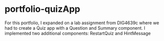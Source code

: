 # portfolio-quizApp

For this portfolio, I expanded on a lab assignment from DIG4639c where we had to create a Quiz app with a Question and Summary component.
I implemented two additional components: RestartQuiz and HintMessage
